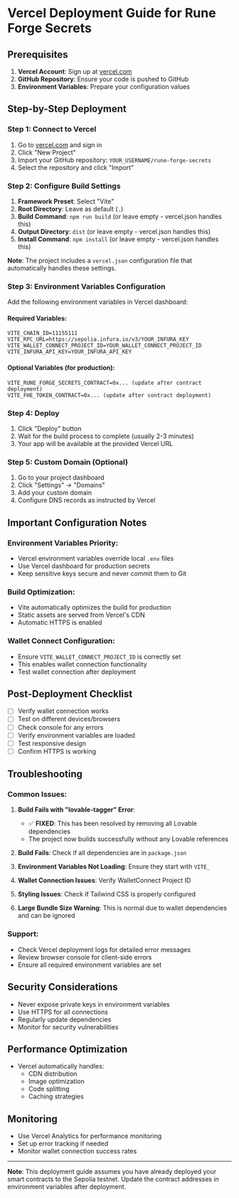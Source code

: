 # Vercel Deployment Guide for Rune Forge Secrets

## Prerequisites

1. **Vercel Account**: Sign up at [vercel.com](https://vercel.com)
2. **GitHub Repository**: Ensure your code is pushed to GitHub
3. **Environment Variables**: Prepare your configuration values

## Step-by-Step Deployment

### Step 1: Connect to Vercel

1. Go to [vercel.com](https://vercel.com) and sign in
2. Click "New Project"
3. Import your GitHub repository: `YOUR_USERNAME/rune-forge-secrets`
4. Select the repository and click "Import"

### Step 2: Configure Build Settings

1. **Framework Preset**: Select "Vite"
2. **Root Directory**: Leave as default (`.`)
3. **Build Command**: `npm run build` (or leave empty - vercel.json handles this)
4. **Output Directory**: `dist` (or leave empty - vercel.json handles this)
5. **Install Command**: `npm install` (or leave empty - vercel.json handles this)

**Note**: The project includes a `vercel.json` configuration file that automatically handles these settings.

### Step 3: Environment Variables Configuration

Add the following environment variables in Vercel dashboard:

#### Required Variables:
```
VITE_CHAIN_ID=11155111
VITE_RPC_URL=https://sepolia.infura.io/v3/YOUR_INFURA_KEY
VITE_WALLET_CONNECT_PROJECT_ID=YOUR_WALLET_CONNECT_PROJECT_ID
VITE_INFURA_API_KEY=YOUR_INFURA_API_KEY
```

#### Optional Variables (for production):
```
VITE_RUNE_FORGE_SECRETS_CONTRACT=0x... (update after contract deployment)
VITE_FHE_TOKEN_CONTRACT=0x... (update after contract deployment)
```

### Step 4: Deploy

1. Click "Deploy" button
2. Wait for the build process to complete (usually 2-3 minutes)
3. Your app will be available at the provided Vercel URL

### Step 5: Custom Domain (Optional)

1. Go to your project dashboard
2. Click "Settings" → "Domains"
3. Add your custom domain
4. Configure DNS records as instructed by Vercel

## Important Configuration Notes

### Environment Variables Priority:
- Vercel environment variables override local `.env` files
- Use Vercel dashboard for production secrets
- Keep sensitive keys secure and never commit them to Git

### Build Optimization:
- Vite automatically optimizes the build for production
- Static assets are served from Vercel's CDN
- Automatic HTTPS is enabled

### Wallet Connect Configuration:
- Ensure `VITE_WALLET_CONNECT_PROJECT_ID` is correctly set
- This enables wallet connection functionality
- Test wallet connection after deployment

## Post-Deployment Checklist

- [ ] Verify wallet connection works
- [ ] Test on different devices/browsers
- [ ] Check console for any errors
- [ ] Verify environment variables are loaded
- [ ] Test responsive design
- [ ] Confirm HTTPS is working

## Troubleshooting

### Common Issues:

1. **Build Fails with "lovable-tagger" Error**: 
   - ✅ **FIXED**: This has been resolved by removing all Lovable dependencies
   - The project now builds successfully without any Lovable references

2. **Build Fails**: Check if all dependencies are in `package.json`
3. **Environment Variables Not Loading**: Ensure they start with `VITE_`
4. **Wallet Connection Issues**: Verify WalletConnect Project ID
5. **Styling Issues**: Check if Tailwind CSS is properly configured
6. **Large Bundle Size Warning**: This is normal due to wallet dependencies and can be ignored

### Support:
- Check Vercel deployment logs for detailed error messages
- Review browser console for client-side errors
- Ensure all required environment variables are set

## Security Considerations

- Never expose private keys in environment variables
- Use HTTPS for all connections
- Regularly update dependencies
- Monitor for security vulnerabilities

## Performance Optimization

- Vercel automatically handles:
  - CDN distribution
  - Image optimization
  - Code splitting
  - Caching strategies

## Monitoring

- Use Vercel Analytics for performance monitoring
- Set up error tracking if needed
- Monitor wallet connection success rates

---

**Note**: This deployment guide assumes you have already deployed your smart contracts to the Sepolia testnet. Update the contract addresses in environment variables after deployment.
